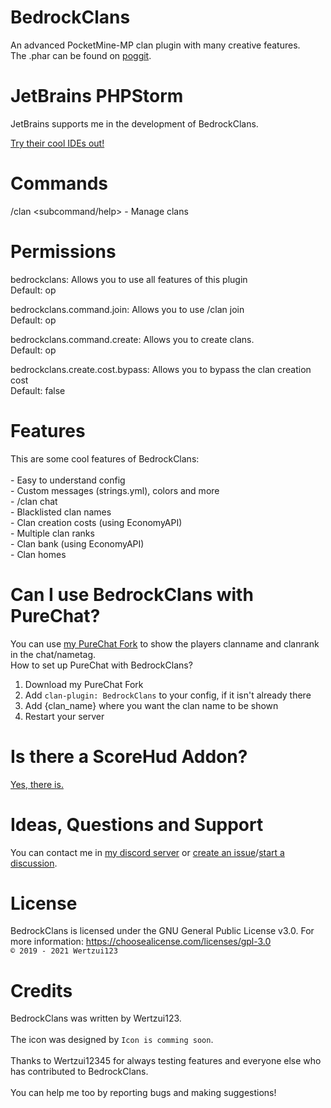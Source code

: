 # BedrockClans
An advanced PocketMine-MP clan plugin with many creative features.
<br>The .phar can be found on <a href="https://poggit.pmmp.io/ci/Wertzui123/BedrockClans/BedrockClans/">poggit</a>.

# JetBrains PHPStorm
JetBrains supports me in the development of BedrockClans.

<a href="https://jetbrains.com?from=BedrockClans">Try their cool IDEs out!</a>
# Commands
/clan <subcommand/help> - Manage clans
# Permissions
bedrockclans: Allows you to use all features of this plugin
<br>Default: op

bedrockclans.command.join: Allows you to use /clan join
<br>Default: op

bedrockclans.command.create: Allows you to create clans.
<br>Default: op

bedrockclans.create.cost.bypass: Allows you to bypass the clan creation cost
<br>Default: false
# Features
This are some cool features of BedrockClans:
<br>
  <br>- Easy to understand config
  <br>- Custom messages (strings.yml), colors and more
  <br>- /clan chat
  <br>- Blacklisted clan names
  <br>- Clan creation costs (using EconomyAPI)
  <br>- Multiple clan ranks
  <br>- Clan bank (using EconomyAPI)
  <br>- Clan homes

# Can I use BedrockClans with PureChat?
You can use <a href="https://github.com/Wertzui123/PureChat">my PureChat Fork</a> to show the players clanname and clanrank in the chat/nametag.  
How to set up PureChat with BedrockClans?
1. Download my PureChat Fork
2. Add `clan-plugin: BedrockClans` to your config, if it isn't already there
3. Add {clan_name} where you want the clan name to be shown
4. Restart your server

# Is there a ScoreHud Addon?
<a href="https://github.com/Wertzui123/ScoreHud-Addons/blob/master/BedrockClansAddon.php">Yes, there is.</a>

# Ideas, Questions and Support
You can contact me in <a href="https://discord.gg/eGhZGtF">my discord server</a> or <a href="https://github.com/Wertzui123/BedrockClans/issues/new">create an issue</a>/<a href="https://github.com/Wertzui123/BedrockClans/discussions/new">start a discussion</a>.

# License
BedrockClans is licensed under the GNU General Public License v3.0. For more information: https://choosealicense.com/licenses/gpl-3.0
<br><code>© 2019 - 2021 Wertzui123</code>

# Credits
BedrockClans was written by Wertzui123.
<br>
  <br>The icon was designed by <code>Icon is comming soon</code>.
 <br>
 <br>Thanks to Wertzui12345 for always testing features and everyone else who has contributed to BedrockClans.
 <br>
  <br>You can help me too by reporting bugs and making suggestions!
